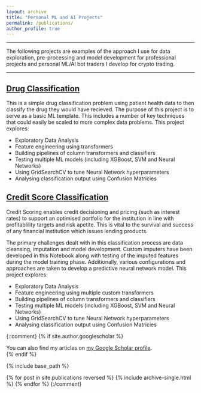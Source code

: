 ```yaml
---
layout: archive
title: "Personal ML and AI Projects"
permalink: /publications/
author_profile: true
---
```

_________________________________
The following projects are examples of the approach I use for data exploration, pre-processing and model development for professional projects and personal ML/AI bot traders I develop for crypto trading.

_________________________________

## [Drug Classification](https://github.com/saiksridhar/saiksridhar.github.io/blob/master/Drug_Classifiation/MLP%20with%20Keras%20Practice%202.ipynb)
This is a simple drug classification problem using patient health data to then classify the drug they would have recieved. The purpose of this project is to serve as a basic ML template. This includes a number of key techniques that could easily be scaled to more complex data problems. This project explores:

- Exploratory Data Analysis
- Feature engineering using transformers
- Building pipelines of column transformers and classifiers
- Testing multiple ML models (including XGBoost, SVM and Neural Networks)
- Using GridSearchCV to tune Neural Network hyperparameters
- Analysing classification output using Confusion Matricies

## [Credit Score Classification](https://github.com/saiksridhar/saiksridhar.github.io/blob/master/Credit_Classification/Credit_Score_Prediction.ipynb)
Credit Scoring enables credit decisioning and pricing (such as interest rates) to support an optimised portfolio for the institution in line with profitablility targets and risk apetite. This is vital to the survival and success of any financial institution which issues lending products.

The primary challenges dealt with in this classification process are data cleansing, imputation and model development. Custom imputers have been developed in this Notebook along with testing of the imputed features during the model training phase. Additionally, various configurations and approaches are taken to develop a predictive neural network model. This project explores:

- Exploratory Data Analysis
- Feature engineering using multiple custom transformers
- Building pipelines of column transformers and classifiers
- Testing multiple ML models (including XGBoost, SVM and Neural Networks)
- Using GridSearchCV to tune Neural Network hyperparameters
- Analysing classification output using Confusion Matricies


{::comment}
{% if site.author.googlescholar %}
  <div class="wordwrap">You can also find my articles on <a href="{{site.author.googlescholar}}">my Google Scholar profile</a>.</div>
{% endif %}

{% include base_path %}

{% for post in site.publications reversed %}
  {% include archive-single.html %}
{% endfor %}
{:/comment}
